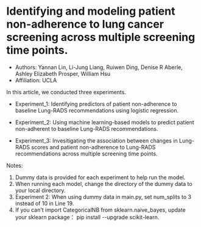 # Identifying and modeling patient non-adherence to lung cancer screening across multiple screening time points.
*  Authors: Yannan Lin, Li-Jung Liang, Ruiwen Ding, Denise R Aberle, Ashley Elizabeth Prosper, William Hsu
* Affiliation: UCLA

In this article, we conducted three experiments.

* Experiment_1: Identifying predictors of patient non-adherence to baseline Lung-RADS recommendations using logistic regression.

* Experiment_2: Using machine learning-based models to predict patient non-adherent to baseline Lung-RADS recommendations.

* Experiment_3: Invesitigating the association between changes in Lung-RADS scores and patient non-adherence to Lung-RADS recommendations across multiple screening time points.


Notes:
1. Dummy data is provided for each experiment to help run the model.
2. When running each model, change the directory of the dummy data to your local directory.
3. Experiment 2: When using dummy data in main.py, set num_splits to 3 instead of 10 in Line 19.
4. If you can't import CategoricalNB from sklearn.naive_bayes, update your sklearn package： pip install --upgrade scikit-learn.
